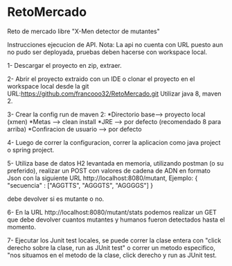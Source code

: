 # RetoMercado
Reto de mercado libre "X-Men detector de mutantes"

Instrucciones ejecucion de API.
Nota: La api no cuenta con URL puesto aun no pudo ser deployada, pruebas deben hacerse con workspace local.

1- Descargar el proyecto en zip, extraer.

2- Abrir el proyecto extraido con un IDE o clonar el proyecto en el workspace local desde la git URL:https://github.com/francooo32/RetoMercado.git 
Utilizar java 8, maven 2.

3- Crear la config run de maven 2:
*Directorio base--> proyecto local (xmen)
*Metas --> clean install
*JRE --> por defecto (recomendado 8 para arriba)
*Confiracion de usuario --> por defecto

4- Luego de correr la configuracion, correr la aplicacion como java project o spring project.

5- Utiliza base de datos H2 levantada en memoria, utilizando postman (o su preferido), realizar un POST con valores de cadena de ADN en formato Json con 
la siguiente URL http://localhost:8080/mutant, Ejemplo:
{
"secuencia" : ["AGGTTS", "AGGGTS", "AGGGGS"] 
}

debe devolver si es mutante o no.

6- En la URL http://localhost:8080/mutant/stats podemos realizar un GET que debe devolver cuantos mutantes y humanos fueron detectados hasta el momento.

7- Ejecutar los Junit test locales, se puede correr la clase entera con "click derecho sobre la clase, run as JUnit test" o correr un metodo especifico,
"nos situamos en el metodo de la clase, click derecho y run as JUnit test. 


